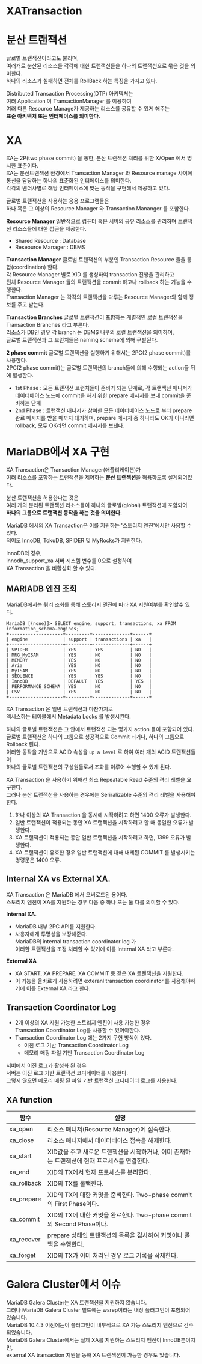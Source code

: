 # XATransaction
# 분산 트랜잭션
글로벌 트랜잭션이라고도 불리며,   
여러개로 분산된 리소스들 각각에 대한 트랜잭션들을 하나의 트랜잭션으로 묶은 것을 의미한다.   
하나의 리소스가 실패하면 전체를 RollBack 하는 특징을 가지고 있다.    
  
Distributed Transaction Processing(DTP) 아키텍처는   
여러 Application 이 TransactionManager 를 이용하여     
여러 다른 Resource Manage가 제공하는 리소스를 공유할 수 있게 해주는   
**표준 아키텍처 또는 인터페이스를 의미한다.**   
  
# XA
XA는 2P(two phase commit) 을 통한, 분산 트랜잭션 처리를 위한 X/Open 에서 명시한 표준이다.    
XA는 분산트랜잭션 환경에서 Transaction Manager 와 Resource manage 사이에   
통신을 담당하는 하나의 표준화된 인터페이스를 의미한다.     
각각의 벤더사별로 해당 인터페이스에 맞는 동작을 구현해서 제공하고 있다.     
  
글로벌 트랜잭션을 사용하는 응용 프로그램들은   
하나 혹은 그 이상의 Resource Manager 와 Transaction Mananger 를 포함한다.    
  
**Resource Manager**
일반적으로 컴퓨터 혹은 서버의 공유 리소스를 관리하며 트랜잭션 리소스들에 대한 접근을 제공한다.   
* Shared Resource : Database 
* Reseource Manager : DBMS

**Transaction Manager**
글로벌 트랜잭션의 부분인 Transaction Resource 들을 통합(coordination) 한다.     
각 Resource Manager 별로 XID 를 생성하여 transaction 진행을 관리하고     
전체 Resource Manager 들의 트랜잭션을 commit 하고나 rollback 하는 기능을 수행한다.     
Transaction Manager 는 각각의 트랜잭션을 다루는 Resource Manager와 함께 정보를 주고 받는다.    
  
**Transaction Branches**
글로벌 트랜잭션이 포함하는 개별적인 로컬 트랜잭션을 Transaction Branches 라고 부른다.     
리소스가 DB인 경우 각 branch 는 DBMS 내부의 로컬 트랜잭션을 의미하며,   
글로벌 트랜잭션과 그 브런치들은 naming schema에 의해 구별된다.    
  
**2 phase commit**
글로벌 트랜잭션을 실행하기 위해서는 2PC(2 phase commit)를 사용한다.  
2PC(2 phase commit)는 글로벌 트랜잭션의 branch들에 의해 수행되는 action들 뒤에 발생한다.    
  
- 1st Phase :
  모든 트랜잭션 브런치들이 준비가 되는 단계로, 
  각 트랜잭션 매니저가 데이터베이스 노드에 commit을 하기 위한 
  prepare 메시지를 보내 commit을 준비하는 단계
- 2nd Phase :
  트랜잭션 매니저가 참여한 모든 데이터베이스 노드로 부터 
  prepare 완료 메시지를 받을 때까지 대기하며, 
  prepare 메시지 중 하나라도 OK가 아니라면 rollback, 모두 OK라면 commit 메시지를 보낸다.
  
# MariaDB에서 XA 구현 
XA Transaction은 Transaction Manager(애플리케이션)가     
여러 리소스를 포함하는 트랜잭션을 제어하는 **분산 트랜잭션**을 허용하도록 설계되어있다.    
  
분산 트랜잭션을 허용한다는 것은   
여러 개의 분리된 트랜잭션 리소스들이 하나의 글로벌(global) 트랜잭션에 포함되어    
**하나의 그룹으로 트랜잭션 동작을 하는 것을 의미한다.**      
  
MariaDB 에서의 XA Transaction은 이를 지원하는 '스토리지 엔진'에서만 사용할 수 있다.   
적어도 InnoDB, TokuDB, SPIDER 및 MyRocks가 지원한다.      
  
InnoDB의 경우,   
innodb_support_xa 서버 시스템 변수를 0으로 설정하여   
XA Transaction 을 비활성화 할 수 있다.   

## MARIADB 엔진 조회
MariaDB에서는 쿼리 조회를 통해 스토리지 엔진에 따라 XA 지원여부를 확인할수 있다.   
  
```
MariaDB [(none)]> SELECT engine, support, transactions, xa FROM information_schema.engines;
+--------------------+---------+--------------+------+
| engine             | support | transactions | xa   |
+--------------------+---------+--------------+------+
| SPIDER             | YES     | YES          | NO   |
| MRG_MyISAM         | YES     | NO           | NO   |
| MEMORY             | YES     | NO           | NO   |
| Aria               | YES     | NO           | NO   |
| MyISAM             | YES     | NO           | NO   |
| SEQUENCE           | YES     | YES          | NO   |
| InnoDB             | DEFAULT | YES          | YES  |
| PERFORMANCE_SCHEMA | YES     | NO           | NO   |
| CSV                | YES     | NO           | NO   |
+--------------------+---------+--------------+------+
```

XA Transaction 은 일반 트랜잭션과 마찬가지로   
액세스하는 테이블에서 Metadata Locks 를 발생시킨다.    

하나의 글로벌 트랜잭션은 그 안에서 트랜잭션 되는 몇가지 action 들이 포함되어 있다.  
글로벌 트랜잭션은 하나의 그룹으로 성공적으로 Commit 되거나, 하나의 그룹으로 Rollback 된다.   
이러한 동작을 기반으로 ACID 속성을 `up a level` 로 하여 여러 개의 ACID 트랜잭션들이   
하나의 글로벌 트랜잭션의 구성원들로서 조화를 이루어 수행할 수 있게 된다.     
  
XA Transaction 을 사용하기 위해선 최소 Repeatable Read 수준의 격리 레벨을 요구한다.    
그러나 분산 트랜잭션을 사용하는 경우에는 Seriralizable 수준의 격리 레벨을 사용해야한다.    
  
1. 하나 이상의 XA Transaction 을 동시에 시작하려고 하면 1400 오류가 발생한다.   
2. 일반 트랜잭션이 적용되는 동안 XA 트랜잭션을 시작하려고 할 때 동일한 오류가 발생한다.  
3. XA 트랜잭션이 적용되는 동안 일반 트랜잭션을 시작하려고 하면, 1399 오류가 발생한다.  
4. XA 트랜잭션이 유효한 경우 일반 트랜잭션에 대해 내제된 COMMIT 를 발생시키는 명령문은 1400 오류.  
  
## Internal XA vs External XA. 
XA Transaction 은 MariaDB 에서 오버로드된 용어다.     
스토리지 엔진이 XA를 지원하는 경우 다음 중 하나 또는 둘 다를 의미할 수 있다.    
  
**Internal XA**.  
* MariaDB 내부 2PC API를 지원한다.  
* 사용자에게 투명성을 보장해준다.  
  MariaDB의 internal transaction coordinator log 가   
  이러한 트랜잭션을 조정 처리할 수 있기에 이를 Internal XA 라고 부른다.   

**External XA**
* XA START, XA PREPARE, XA COMMIT 등 같은 XA 트랜잭션을 지원한다.   
* 이 기능을 올바르게 사용하려면 exteranl transaction coordinator 를 사용해야하기에 이를 External XA 라고 한다.   
  
## Transaction Coordinator Log
* 2개 이상의 XA 지원 가능한 스토리지 엔진이 사용 가능한 경우   
  Transaction Coordinator Log를 사용할 수 있어야한다.  
* Transaction Coordinator Log 에는 2가지 구현 방식이 있다.  
	* 이진 로그 기반 Transaction Coordinator Log  
	* 메모리 매핑 파일 기반 Transaction Coordinator Log   

서버에서 이진 로그가 활성화 된 경우     
서버는 이진 로그 기반 트랜잭션 코디네이터를 사용한다.     
그렇지 않으면 메모리 매핑 된 파일 기반 트랜잭션 코디네이터 로그를 사용한다.    

## XA function
| 함수        | 설명                                                                                          |
| ----------- | --------------------------------------------------------------------------------------------- |
| xa_open     | 리소스 매니저(Resource Manager)에 접속한다.                                                   |
| xa_close    | 리소스 매니저에서 데이터베이스 접속을 해제한다.                                               |
| xa_start    | XID값을 주고 새로운 트랜잭션을 시작하거나, 이미 존재하는 트랜잭션에 현재 프로세스를 연결한다. |
| xa_end      | XID의 TX에서 현재 프로세스를 분리한다.                                                        |
| xa_rollback | XID의 TX를 롤백한다.                                                                          |
| xa_prepare  | XID의 TX에 대한 커밋을 준비한다. Two-phase commit의 First Phase이다.                          |
| xa_commit   | XID의 TX에 대한 커밋을 완료한다. Two-phase commit의 Second Phase이다.                         |
| xa_recover  | prepare 상태인 트랜잭션의 목록을 검사하여 커밋이나 롤백을 수행한다.                           |
| xa_forget   | XID의 TX가 이미 처리된 경우 로그 기록을 삭제한다.                                             |


# Galera Cluster에서 이슈   
MariaDB Galera Cluster는 XA 트랜잭션을 지원하지 않습니다.   
그러나 MariaDB Galera Cluster 빌드에는 wsrep이라는 내장 플러그인이 포함되어 있습니다.    
MariaDB 10.4.3 이전에는이 플러그인이 내부적으로 XA 가능 스토리지 엔진으로 간주되었습니다.   
MariaDB Galera Cluster에서는 실제 XA를 지원하는 스토리지 엔진이 InnoDB뿐이지만,   
external XA transaction 지원을 동해 XA 트랜잭션이 가능한 경우도 있습니다.  
